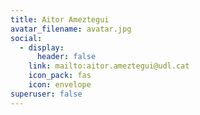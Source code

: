 ```yaml
---
title: Aitor Ameztegui
avatar_filename: avatar.jpg
social:
  - display:
      header: false
    link: mailto:aitor.ameztegui@udl.cat
    icon_pack: fas
    icon: envelope
superuser: false
---
```

